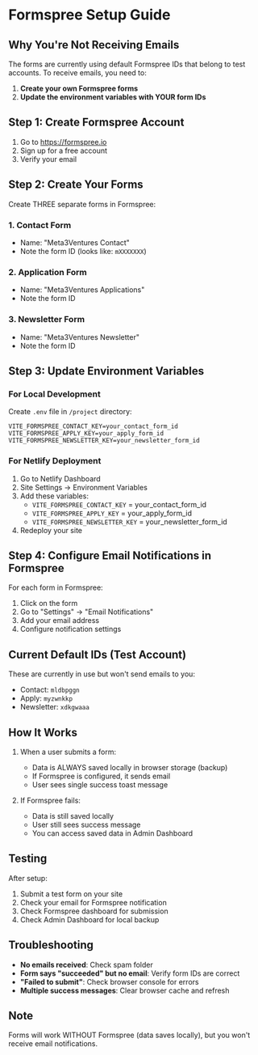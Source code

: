 # Formspree Setup Guide

## Why You're Not Receiving Emails

The forms are currently using default Formspree IDs that belong to test accounts. To receive emails, you need to:

1. **Create your own Formspree forms**
2. **Update the environment variables with YOUR form IDs**

## Step 1: Create Formspree Account

1. Go to https://formspree.io
2. Sign up for a free account
3. Verify your email

## Step 2: Create Your Forms

Create THREE separate forms in Formspree:

### 1. Contact Form
- Name: "Meta3Ventures Contact"
- Note the form ID (looks like: `mXXXXXXX`)

### 2. Application Form  
- Name: "Meta3Ventures Applications"
- Note the form ID

### 3. Newsletter Form
- Name: "Meta3Ventures Newsletter"
- Note the form ID

## Step 3: Update Environment Variables

### For Local Development
Create `.env` file in `/project` directory:
```env
VITE_FORMSPREE_CONTACT_KEY=your_contact_form_id
VITE_FORMSPREE_APPLY_KEY=your_apply_form_id
VITE_FORMSPREE_NEWSLETTER_KEY=your_newsletter_form_id
```

### For Netlify Deployment
1. Go to Netlify Dashboard
2. Site Settings → Environment Variables
3. Add these variables:
   - `VITE_FORMSPREE_CONTACT_KEY` = your_contact_form_id
   - `VITE_FORMSPREE_APPLY_KEY` = your_apply_form_id
   - `VITE_FORMSPREE_NEWSLETTER_KEY` = your_newsletter_form_id
4. Redeploy your site

## Step 4: Configure Email Notifications in Formspree

For each form in Formspree:
1. Click on the form
2. Go to "Settings" → "Email Notifications"
3. Add your email address
4. Configure notification settings

## Current Default IDs (Test Account)
These are currently in use but won't send emails to you:
- Contact: `mldbpggn`
- Apply: `myzwnkkp`
- Newsletter: `xdkgwaaa`

## How It Works

1. When a user submits a form:
   - Data is ALWAYS saved locally in browser storage (backup)
   - If Formspree is configured, it sends email
   - User sees single success toast message

2. If Formspree fails:
   - Data is still saved locally
   - User still sees success message
   - You can access saved data in Admin Dashboard

## Testing

After setup:
1. Submit a test form on your site
2. Check your email for Formspree notification
3. Check Formspree dashboard for submission
4. Check Admin Dashboard for local backup

## Troubleshooting

- **No emails received**: Check spam folder
- **Form says "succeeded" but no email**: Verify form IDs are correct
- **"Failed to submit"**: Check browser console for errors
- **Multiple success messages**: Clear browser cache and refresh

## Note
Forms will work WITHOUT Formspree (data saves locally), but you won't receive email notifications.